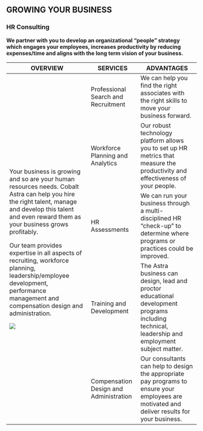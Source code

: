 ## GROWING YOUR BUSINESS

### HR Consulting

**We partner with you to develop an organizational “people” strategy which engages your employees, increases productivity by reducing expenses/time and aligns with the long term vision of your business.**

<table>
  <thead>
    <tr>
      <th>OVERVIEW</th>
      <th>SERVICES</th>
      <th>ADVANTAGES</th>
    </tr>
  </thead>
  <tbody>
    <tr>
      <td rowspan="6">
        <p>Your business is growing and so are your human resources needs. Cobalt Astra can help you hire the right talent, manage and develop this talent and even reward them as your business grows profitably.</p>
        <p>Our team provides expertise in all aspects of recruiting, workforce planning, leadership/employee development, performance management and compensation design and administration.</p>
        <p><img src="/solutions-overview/photo3.jpg" /></p>
      </td>
    </tr>
    <tr>
      <td>Professional Search and Recruitment</td>
      <td>We can help you find the right associates with the right skills to move your business forward.</td>
    </tr>
    <tr>
      <td>Workforce Planning and Analytics</td>
      <td>Our robust technology platform allows you to set up HR metrics that measure the productivity and effectiveness of your people.</td>
    </tr>
    <tr>
      <td>HR Assessments</td>
      <td>We can run your business through a multi-disciplined HR “check-up” to determine where programs or practices could be improved.</td>
    </tr>
    <tr>
      <td>Training and Development</td>
      <td>The Astra business can design, lead and proctor educational development programs including technical, leadership and employment subject matter.</td>
    </tr>
    <tr>
      <td>Compensation Design and Administration</td>
      <td>Our consultants can help to design the appropriate pay programs to ensure your employees are motivated and deliver results for your business.</td>
    </tr>
  </tbody>
</table>
